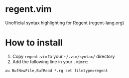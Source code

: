 # regent.vim
Unofficial syntax highlighting for Regent (regent-lang.org)

# How to install

1. Copy `regent.vim` to your `~/.vim/syntax/` directory
2. Add the following line in your `.vimrc`:
```
au BufNewFile,BufRead *.rg set filetype=regent
```
